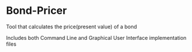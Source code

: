 # Bond-Pricer
Tool that calculates the price(present value) of a bond

Includes both Command Line and Graphical User Interface implementation files
